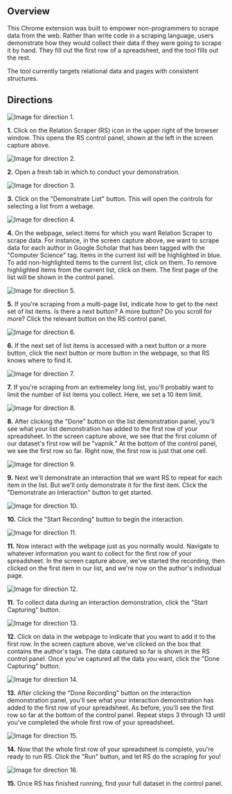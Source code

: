 <h2>Overview</h2>

This Chrome extension was built to empower non-programmers to scrape data from the web.  Rather than write code in a scraping language, users demonstrate how they would collect their data if they were going to scrape it by hand.  They fill out the first row of a spreadsheet, and the tool fills out the rest.

The tool currently targets relational data and pages with consistent structures.

<h2>Directions</h2>

![Image for direction 1.](/readme/demo1.png?raw=true)

<b>1.</b> Click on the Relation Scraper (RS) icon in the upper right of the browser window.  This opens the RS control panel, shown at the left in the screen capture above.

![Image for direction 2.](/readme/demo2.png?raw=true)

<b>2.</b> Open a fresh tab in which to conduct your demonstration.

![Image for direction 3.](/readme/demo3.png?raw=true)

<b>3.</b> Click on the "Demonstrate List" button.  This will open the controls for selecting a list from a webage.

![Image for direction 4.](/readme/demo4.png?raw=true)

<b>4.</b> On the webpage, select items for which you want Relation Scraper to scrape data.  For instance, in the screen capture above, we want to scrape data for each author in Google Scholar that has been tagged with the "Computer Science" tag.  Items in the current list will be highlighted in blue.  To add non-highlighted items to the current list, click on them.  To remove highlighted items from the current list, click on them.  The first page of the list will be shown in the control panel.

![Image for direction 5.](/readme/demo5.png?raw=true)

<b>5.</b> If you're scraping from a multi-page list, indicate how to get to the next set of list items.  Is there a next button?  A more button?  Do you scroll for more?  Click the relevant button on the RS control panel.

![Image for direction 6.](/readme/demo6.png?raw=true)

<b>6.</b> If the next set of list items is accessed with a next button or a more button, click the next button or more button in the webpage, so that RS knows where to find it.

![Image for direction 7.](/readme/demo7.png?raw=true)

<b>7.</b> If you're scraping from an extremeley long list, you'll probably want to limit the number of list items you collect.  Here, we set a 10 item limit.

![Image for direction 8.](/readme/demo8.png?raw=true)

<b>8.</b> After clicking the "Done" button on the list demonstration panel, you'll see what your list demonstration has added to the first row of your spreadsheet.  In the screen capture above, we see that the first column of our dataset's first row will be "vapnik."  At the bottom of the control panel, we see the first row so far.  Right now, the first row is just that one cell.

![Image for direction 9.](/readme/demo9.png?raw=true)

<b>9.</b> Next we'll demonstrate an interaction that we want RS to repeat for each item in the list.  But we'll only demonstrate it for the first item.  Click the "Demonstrate an Interaction" button to get started.

![Image for direction 10.](/readme/demo10.png?raw=true)

<b>10.</b> Click the "Start Recording" button to begin the interaction.

![Image for direction 11.](/readme/demo11.png?raw=true)

<b>11.</b> Now interact with the webpage just as you normally would.  Navigate to whatever information you want to collect for the first row of your spreadsheet.  In the screen capture above, we've started the recording, then clicked on the first item in our list, and we're now on the author's individual page.

![Image for direction 12.](/readme/demo11.png?raw=true)

<b>11.</b> To collect data during an interaction demonstration, click the "Start Capturing" button.

![Image for direction 13.](/readme/demo12.png?raw=true)

<b>12.</b> Click on data in the webpage to indicate that you want to add it to the first row.  In the screen capture above, we've clicked on the box that contains the author's tags.  The data captured so far is shown in the RS control panel.  Once you've captured all the data you want, click the "Done Capturing" button.

![Image for direction 14.](/readme/demo13.png?raw=true)

<b>13.</b> After clicking the "Done Recording" button on the interaction demonstration panel, you'll see what your interaction demonstration has added to the first row of your spreadsheet.  As before, you'll see the first row so far at the bottom of the control panel.  Repeat steps 3 through 13 until you've completed the whole first row of your spreadsheet.

![Image for direction 15.](/readme/demo14.png?raw=true)

<b>14.</b> Now that the whole first row of your spreadsheet is complete, you're ready to run RS.  Click the "Run" button, and let RS do the scraping for you!

![Image for direction 16.](/readme/demo15.png?raw=true)

<b>15.</b> Once RS has finished running, find your full dataset in the control panel.
